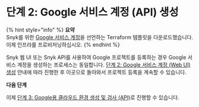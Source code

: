 # 단계 2: Google 서비스 계정 (API) 생성

{% hint style="info" %}
**요약**\
Snyk를 위한 [Google 서비스 계정](https://cloud.google.com/iam/docs/service-accounts)을 선언하는 Terraform 템플릿을 다운로드했습니다. 이제 인프라를 프로비저닝하십시오.
{% endhint %}

Snyk 웹 UI 또는 Snyk API를 사용하여 Google 프로젝트를 등록하는 경우 Google 서비스 계정을 생성하는 프로세스는 동일합니다. [단계 2: Google 서비스 계정 (Web UI) 생성](../google-cloud-integration-web-ui/step-2-create-the-google-service-account-web-ui.md) 안내에 따라 진행한 후 이곳으로 돌아와서 프로젝트 등록을 계속할 수 있습니다.

**다음 단계**

이제 [단계 3: Google용 클라우드 환경 생성 및 검사 (API)](step-3-create-and-scan-a-snyk-cloud-environment-for-google-api.md)로 진행할 수 있습니다.